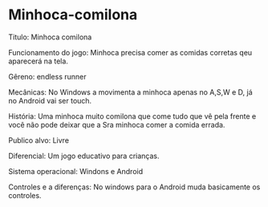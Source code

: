 # Minhoca-comilona
Titulo: 
Minhoca comilona

Funcionamento do jogo: 
Minhoca precisa comer as comidas corretas qeu aparecerá na tela.

Gêreno:
endless runner

Mecânicas:
No Windows a movimenta a minhoca apenas no A,S,W e D, já no Android 
vai ser touch.

História:
 Uma minhoca muito comilona que come tudo que vê pela frente e você 
não pode deixar que a Sra minhoca comer a comida errada.

Publico alvo:
Livre

Diferencial:
Um jogo educativo para crianças.

Sistema operacional:
Windons e Android

Controles e a diferenças:
No windows para o Android muda basicamente os controles.
